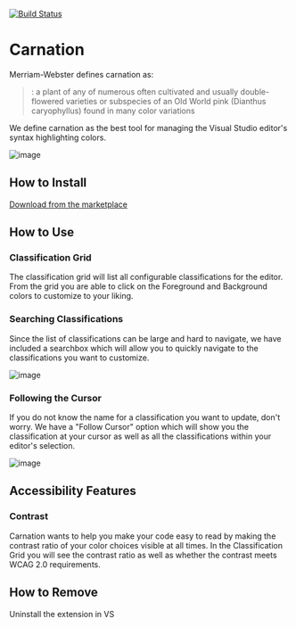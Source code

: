 [![Build Status](https://dev.azure.com/carnationextension/Carnation/_apis/build/status/ryzngard.Carnation?branchName=master)](https://dev.azure.com/carnationextension/Carnation/_build/latest?definitionId=1&branchName=master)

# Carnation

Merriam-Webster defines carnation as:
> : a plant of any of numerous often cultivated and usually double-flowered varieties or subspecies of an Old World pink (Dianthus caryophyllus) found in many color variations

We define carnation as the best tool for managing the Visual Studio editor's syntax highlighting colors.

![image](https://user-images.githubusercontent.com/611219/97203149-af04c200-1771-11eb-88ac-8be7dec33f71.png)

## How to Install

[Download from the marketplace](https://marketplace.visualstudio.com/items?itemName=ryzngard.carnation-colorpicker)

## How to Use

### Classification Grid

The classification grid will list all configurable classifications for the editor. From the grid you are able to click on the Foreground and Background colors to customize to your liking.

### Searching Classifications

Since the list of classifications can be large and hard to navigate, we have included a searchbox which will allow you to quickly navigate to the classifications you want to customize.

![image](https://user-images.githubusercontent.com/611219/97203229-c6dc4600-1771-11eb-8d97-d30358bfe710.png)

### Following the Cursor

If you do not know the name for a classification you want to update, don't worry. We have a "Follow Cursor" option which will show you the classification at your cursor as well as all the classifications within your editor's selection.

![image](https://user-images.githubusercontent.com/611219/97203274-d2c80800-1771-11eb-9fe4-44cb10331a11.png)

## Accessibility Features

### Contrast

Carnation wants to help you make your code easy to read by making the contrast ratio of your color choices visible at all times. In the Classification Grid you will see the contrast ratio as well as whether the contrast meets WCAG 2.0 requirements.

## How to Remove

Uninstall the extension in VS 
